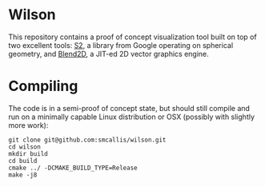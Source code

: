 # Wilson

This repository contains a proof of concept visualization tool built on top of
two excellent tools: [S2](https://github.com/google/s2geometry), a library from
Google operating on spherical geometry, and [Blend2D](https://blend2d.com/), a
JIT-ed 2D vector graphics engine.

# Compiling

The code is in a semi-proof of concept state, but should still compile and run
on a minimally capable Linux distribution or OSX (possibly with slightly more
work):

``` shell
git clone git@github.com:smcallis/wilson.git
cd wilson
mkdir build
cd build
cmake ../ -DCMAKE_BUILD_TYPE=Release
make -j8
```

